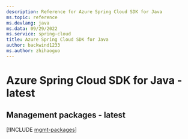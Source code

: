 ```yaml
---
description: Reference for Azure Spring Cloud SDK for Java
ms.topic: reference
ms.devlang: java
ms.data: 09/29/2022
ms.service: spring-cloud
title: Azure Spring Cloud SDK for Java
author: backwind1233
ms.author: zhihaoguo
---
```

# Azure Spring Cloud SDK for Java - latest

## Management packages - latest
[!INCLUDE [mgmt-packages](spring-cloud-mgmt-index.md)]